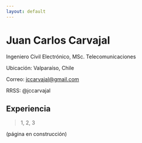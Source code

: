 ```yaml
---
layout: default
---
```


# Juan Carlos Carvajal

Ingeniero Civil Electrónico, MSc. Telecomunicaciones

Ubicación: Valparaíso, Chile

Correo: jccarvajal@gmail.com

RRSS: @jccarvajal

## Experiencia
> 1, 2, 3

(página en construcción)
